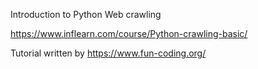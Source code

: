 Introduction to Python Web crawling

https://www.inflearn.com/course/Python-crawling-basic/

Tutorial written by https://www.fun-coding.org/

